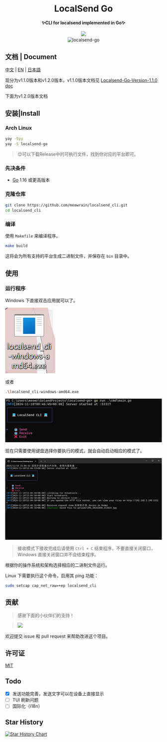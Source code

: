 <div align="center">
    <h1>LocalSend Go</h1>
    <h4>✨CLI for localsend implemented in Go✨</h4>
    <img src="https://forthebadge.com/images/badges/built-with-love.svg" />
    <br>
    <img src="https://counter.seku.su/cmoe?name=localsend-go&theme=mb" alt="localsend-go" />
</div>

## 文档 | Document

[中文](doc/README_zh.md) | [EN](doc/README_en.md) | [日本語](doc/README_jp.md)

现分为v1.1.0版本和v1.2.0版本，v1.1.0版本文档见 [Localsend-Go-Version-1.1.0 doc](version1.1.0/)

下面为v1.2.0版本文档

## 安装|Install

### Arch Linux

```bash
yay -Syy
yay -S localsend-go
```

> 😊可以下载Release中的可执行文件，找到你对应的平台即可。

### 先决条件

- [Go](https://golang.org/dl/) 1.16 或更高版本

### 克隆仓库

```sh
git clone https://github.com/meowrain/localsend_cli.git
cd localsend_cli
```

### 编译

使用 `Makefile` 来编译程序。

```sh
make build
```

这将会为所有支持的平台生成二进制文件，并保存在 `bin` 目录中。

## 使用

### 运行程序

Windows 下直接双击应用就可以了。

![Windows](doc/images/windows.png)

或者

```sh
.\localsend_cli-windows-amd64.exe
```

![Version 1.2](doc/images/v1.2.png)

现在只需要使用键盘选择你要执行的模式，就会自动启动相应的模式了。

![Windows Run](doc/images/windows_run.png)

> 接收模式下接收完成后请使用 `Ctrl + C` 结束程序，不要直接关闭窗口，Windows 直接关闭窗口并不会结束程序。

根据你的操作系统和架构选择相应的二进制文件运行。

Linux 下需要执行这个命令，启用其 ping 功能：

```sh
sudo setcap cap_net_raw=+ep localsend_cli
```

## 贡献

> 感谢下面的小伙伴们的支持！

> <a href="https://github.com/meowrain/doc-for-sxau/graphs/contributors">
> <img src="https://contrib.rocks/image?repo=meowrain/localsend-go" />
> </a>

欢迎提交 issue 和 pull request 来帮助改进这个项目。

## 许可证

[MIT](LICENSE)

## Todo

- [x] 发送功能完善，发送文字可以在设备上直接显示
- [ ] TUI 刷新问题
- [ ] 国际化（i18n）

## Star History

[![Star History Chart](https://api.star-history.com/svg?repos=meowrain/localsend-go&type=Date)](https://star-history.com/#meowrain/localsend-go&Date)
